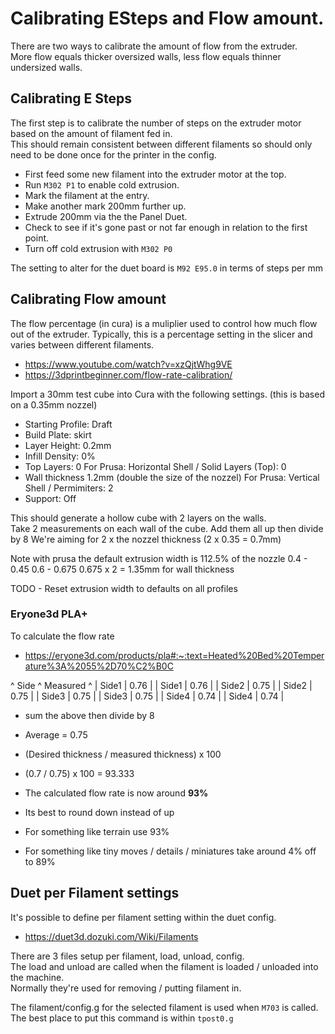 # Calibrating ESteps and Flow amount.

There are two ways to calibrate the amount of flow from the extruder.  
More flow equals thicker oversized walls, less flow equals thinner undersized walls.


## Calibrating E Steps

The first step is to calibrate the number of steps on the extruder motor based on the amount of filament fed in.  
This should remain consistent between different filaments so should only need to be done once for the printer in the config.

  * First feed some new filament into the extruder motor at the top.
  * Run `M302 P1` to enable cold extrusion.
  * Mark the filament at the entry.
  * Make another mark 200mm further up.
  * Extrude 200mm via the the Panel Duet.
  * Check to see if it's gone past or not far enough in relation to the first point.
  * Turn off cold extrusion with `M302 P0`

The setting to alter for the duet board is `M92 E95.0` in terms of steps per mm


## Calibrating Flow amount

The flow percentage (in cura) is a muliplier used to control how much flow out of the extruder.
Typically, this is a percentage setting in the slicer and varies between different filaments.

  * https://www.youtube.com/watch?v=xzQjtWhg9VE
  * https://3dprintbeginner.com/flow-rate-calibration/

Import a 30mm test cube into Cura with the following settings.
(this is based on a 0.35mm nozzel)

  * Starting Profile: Draft
  * Build Plate: skirt
  * Layer Height: 0.2mm
  * Infill Density: 0%
  * Top Layers: 0
    For Prusa: Horizontal Shell / Solid Layers (Top): 0 
  * Wall thickness 1.2mm (double the size of the nozzel)
    For Prusa: Vertical Shell / Permimiters: 2
  * Support: Off

This should generate a hollow cube with 2 layers on the walls.  
Take 2 measurements on each wall of the cube.
Add them all up then divide by 8
We're aiming for 2 x the nozzel thickness (2 x 0.35 = 0.7mm)

Note with prusa the default extrusion width is 112.5% of the nozzle
0.4 - 0.45
0.6 - 0.675
0.675 x 2 = 1.35mm for wall thickness

TODO - Reset extrusion width to defaults on all profiles


### Eryone3d PLA+

To calculate the flow rate

  * https://eryone3d.com/products/pla#:~:text=Heated%20Bed%20Temperature%3A%2055%2D70%C2%B0C

^ Side ^ Measured ^
| Side1 | 0.76 |
| Side1 | 0.76 |
| Side2 | 0.75 |
| Side2 | 0.75 |
| Side3 | 0.75 |
| Side3 | 0.75 |
| Side4 | 0.74 |
| Side4 | 0.74 |

  * sum the above then divide by 8  
  * Average = 0.75

  * (Desired thickness / measured thickness) x 100
  * (0.7 / 0.75) x 100 = 93.333

  * The calculated flow rate is now around **93%**
  * Its best to round down instead of up
  * For something like terrain use 93%
  * For something like tiny moves / details / miniatures take around 4% off to 89%


## Duet per Filament settings

It's possible to define per filament setting within the duet config.

  * https://duet3d.dozuki.com/Wiki/Filaments

There are 3 files setup per filament, load, unload, config.  
The load and unload are called when the filament is loaded / unloaded into the machine.  
Normally they're used for removing / putting filament in.

The filament/config.g for the selected filament is used when `M703` is called.  
The best place to put this command is within `tpost0.g`
